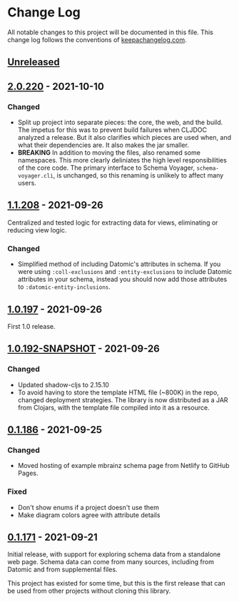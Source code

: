 # Change Log
All notable changes to this project will be documented in this file. This change
log follows the conventions of [keepachangelog.com](http://keepachangelog.com/).

## [Unreleased]

## [2.0.220] - 2021-10-10
### Changed
* Split up project into separate pieces: the core, the web, and the build.
  The impetus for this was to prevent build failures when CLJDOC analyzed a
  release. But it also clarifies which pieces are used when, and what their
  dependencies are. It also makes the jar smaller.
* **BREAKING** In addition to moving the files, also renamed some namespaces.
  This more clearly deliniates the high level responsibilities of the core code.
  The primary interface to Schema Voyager, `schema-voyager.cli`, is unchanged,
  so this renaming is unlikely to affect many users.

## [1.1.208] - 2021-09-26
Centralized and tested logic for extracting data for views, eliminating or
reducing view logic.

### Changed
* Simplified method of including Datomic's attributes in schema. If you were
  using `:coll-exclusions` and `:entity-exclusions` to include Datomic
  attributes in your schema, instead you should now add those attributes to
  `:datomic-entity-inclusions`.

## [1.0.197] - 2021-09-26
First 1.0 release.

## [1.0.192-SNAPSHOT] - 2021-09-26
### Changed
* Updated shadow-cljs to 2.15.10
* To avoid having to store the template HTML file (~800K) in the repo, changed
  deployment strategies. The library is now distributed as a JAR from Clojars,
  with the template file compiled into it as a resource.

## [0.1.186] - 2021-09-25

### Changed
* Moved hosting of example mbrainz schema page from Netlify to GitHub Pages.

### Fixed
* Don't show enums if a project doesn't use them
* Make diagram colors agree with attribute details

## [0.1.171] - 2021-09-21
Initial release, with support for exploring schema data from a standalone web
page. Schema data can come from many sources, including from Datomic and from
supplemental files.

This project has existed for some time, but this is the first release that can
be used from other projects without cloning this library.

[Unreleased]: https://github.com/mainej/f-form/compare/v2.0.220...main
[2.0.220]: https://github.com/mainej/f-form/compare/v1.1.208...v2.0.220
[1.1.208]: https://github.com/mainej/f-form/compare/v1.0.197...v1.1.208
[1.0.197]: https://github.com/mainej/f-form/compare/v1.0.192-SNAPSHOT...v1.0.197
[1.0.192-SNAPSHOT]: https://github.com/mainej/f-form/compare/v0.1.186...v1.0.192-SNAPSHOT
[0.1.186]: https://github.com/mainej/f-form/compare/v0.1.171...v0.1.186
[0.1.171]: https://github.com/mainej/schema-voyager/tree/v0.1.171
